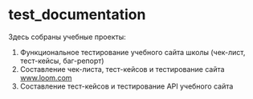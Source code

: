 # test_documentation

Здесь собраны учебные проекты:
1. Функциональное тестирование учебного сайта школы (чек-лист, тест-кейсы, баг-репорт)
2. Составление чек-листа, тест-кейсов и тестирование сайта www.loom.com
3. Составление тест-кейсов и тестирование API учебного сайта
